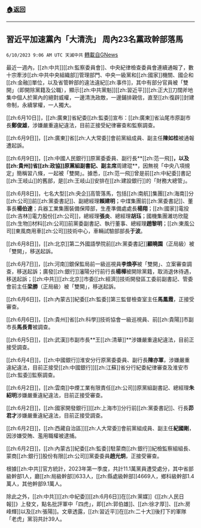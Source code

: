###  [:house:返回](README.md)
---


## 習近平加速黨內「大清洗」  周內23名黨政幹部落馬
`6/10/2023 9:06 AM UTC 天滅中共` [轉載自GNews](https://gnews.org/articles/1373751)

最近一週內，[[zh:中共]][[zh:監察委員會]]、中央紀律檢查委員會連續通報了，數十宗牽涉[[zh:中共中央組織部]]管理部門、中央一級黨和[[zh:國家]]機關、國企和[[zh:金融]]單位，以及省管幹部的違法違紀[[zh:事件]]，其中有部分官員被「雙開」（即開除黨籍及公職），顯示[[zh:中共黨魁]][[zh:習近平]][[zh:正大]]刀闊斧地集中個人於黨內的絕對威權，一邊清洗政敵，一邊鋪排親信，直至[[zh:復辟]]封建帝制，永續掌權，一人獨大。

  

[[zh:6月10日]]，[[zh:廣東]]省紀委[[zh:監委]]宣布：[[zh:廣東]]省汕尾市原副市長**鄭俊雄**，涉嫌嚴重違紀違法，目前正接受紀律審查和監察調查。

  

[[zh:6月9日]]，[[zh:廣東]]省[[zh:人大常委]]會前黨組成員、副主任**陳如桂**被通報遭起訴。

  

[[zh:6月9日]]，[[zh:中國人民銀行]]原黨委委員、副行長**[[zh:范一飛]]**，以及[[zh:貴州]]省[[zh:政協]]原黨組副書記、副主席**周建琨**，因無視「中央八項規定」簡稱習八條，一起被「雙開」。據悉，[[zh:范一飛]]曾是前[[zh:中紀委]]書記[[zh:王岐山]]的舊部，是[[zh:王岐山]]安排在[[zh:建設銀行]]的「財務大總管」。

  

[[zh:6月8日]]，七名大型[[zh:央企]]高管落馬，包括[[zh:南航]]集團[[zh:海南]]分[[zh:公司]]前[[zh:黨委書記]]、副總經理**賴建明**；中煤集團前[[zh:黨委書記]]、董事長**楊伯達**；兵器工業集團裝備保障部，生產準備處處長**楊翔**；[[zh:國家]]電投[[zh:吉林]]電力股份[[zh:公司]]，總經理**張炎**、總經理**胡珏**；國機集團濰坊欣龍[[zh:生物]]材料[[zh:公司]]前黨委副書記、執行董事、總經理**趙黎明**；[[zh:東風公司]]東風商用車[[zh:公司]]技術中心，車輛試驗部部長**于波**。

  

[[zh:6月8日]]，[[zh:北京]]第二外國語學院前[[zh:黨委書記]]**顧曉園**（正局級）被「雙開」，移送起訴。

  

[[zh:6月7日]]，[[zh:河南]]銀保監局前一級巡視員**李煥亭**被「雙開」、立案審查調查，移送起訴；廣發[[zh:銀行]]瀋陽分行前行長**楊樺**被開除黨籍，取消退休待遇，移送起訴；[[zh:中共]][[zh:北京]]市委[[zh:經濟]]技術開發區工委前副書記、管委會前主任**梁勝**（正局級）被「雙開」，移送起訴。

  

[[zh:6月6日]]，[[zh:內蒙古]]紀委[[zh:監委]]第三監督檢查室主任**馬鳳霞**，正接受審查。

  

[[zh:6月6日]]，[[zh:貴州]]省[[zh:科學]]技術協會一級巡視員、前[[zh:貴陽]]市副市長**馬長青**被調查。

  

[[zh:6月5日]]，[[zh:武漢]]市副市長**王[[zh:清華]]**涉嫌嚴重違紀違法，目前正接受調查。

  

[[zh:6月4日]]，[[zh:中國銀行]]淮安分行原黨委委員、副行長**陳亦軍**，涉嫌嚴重違紀違法，目前正接受[[zh:中國銀行]][[zh:江蘇]]省分行紀委紀律審查及淮安市[[zh:監委]]監察調查。

  

[[zh:6月2日]]，[[zh:雲南]]中煙工業有限責任[[zh:公司]]原黨組副書記、總經理**朱紹明**涉嫌嚴重違紀違法，目前正接受審查。

  

[[zh:6月2日]]，[[zh:國家開發銀行]][[zh:上海市]]分行前[[zh:黨委書記]]、行長**茆君才**涉嫌嚴重違紀違法，目前正接受調查。

  

[[zh:6月2日]]，[[zh:西藏自治區]][[zh:人大常委]]會前黨組成員、副主任**紀國剛**，因涉嫌受賄、濫用職權被逮捕。

  

[[zh:6月2日]]，[[zh:內蒙古]]紀委[[zh:監委]]駐蒙商[[zh:銀行]]紀檢監察組組長、蒙商[[zh:銀行]]股份有限[[zh:公司]]黨委委員**趙光炯**，正接受審查。

  

根據[[zh:中共]]官方統計，2023年第一季度，共計11.1萬黨員遭受處分，其中省部級幹部1人，廳[[zh:局級幹部]]633人，[[zh:縣處級幹部]]4669人，鄉科級幹部1.4萬人，其他幹部9.1萬人。

  

除此之外，[[zh:中共]][[zh:中紀委]][[zh:6月6日]]在[[zh:黨媒]]《[[zh:人民日報]]》上發文，點名批評軍中「四虎」，即[[zh:郭伯雄]]、[[zh:徐才厚]]、[[zh:房峰輝]]以及[[zh:張陽]]。文章透露，[[zh:習近平]]在[[zh:二十大]]後打下的軍隊「老虎」黨羽共計39人。
